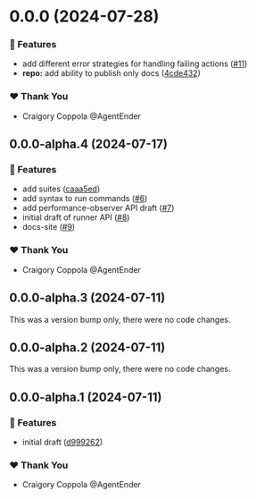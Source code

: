 # 0.0.0 (2024-07-28)


### 🚀 Features

- add different error strategies for handling failing actions ([#11](https://github.com/AgentEnder/flexi-bench/pull/11))
- **repo:** add ability to publish only docs ([4cde432](https://github.com/AgentEnder/flexi-bench/commit/4cde432))

### ❤️  Thank You

- Craigory Coppola @AgentEnder

## 0.0.0-alpha.4 (2024-07-17)


### 🚀 Features

- add suites ([caaa5ed](https://github.com/AgentEnder/flexi-bench/commit/caaa5ed))
- add syntax to run commands ([#6](https://github.com/AgentEnder/flexi-bench/pull/6))
- add performance-observer API draft ([#7](https://github.com/AgentEnder/flexi-bench/pull/7))
- initial draft of runner API ([#8](https://github.com/AgentEnder/flexi-bench/pull/8))
- docs-site ([#9](https://github.com/AgentEnder/flexi-bench/pull/9))

### ❤️  Thank You

- Craigory Coppola @AgentEnder

## 0.0.0-alpha.3 (2024-07-11)

This was a version bump only, there were no code changes.

## 0.0.0-alpha.2 (2024-07-11)

This was a version bump only, there were no code changes.

## 0.0.0-alpha.1 (2024-07-11)


### 🚀 Features

- initial draft ([d999262](https://github.com/AgentEnder/easybench/commit/d999262))

### ❤️  Thank You

- Craigory Coppola @AgentEnder